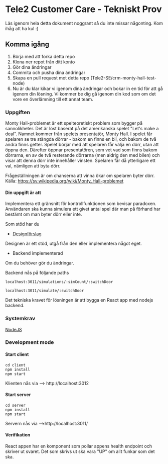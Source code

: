 # Tele2 Customer Care - Tekniskt Prov

Läs igenom hela detta dokument noggrant så du inte missar någonting. Kom ihåg att ha kul :)

## Komma igång

1. Börja med att forka detta repo
2. Klona ner repot från ditt konto
3. Gör dina ändringar
4. Commita och pusha dina ändringar
5. Skapa en pull request mot detta repo (Tele2-SE/crm-monty-hall-test-node)
6. Nu är du klar kikar vi igenom dina ändringar och bokar in en tid för att gå igenom din lösning. Vi kommer be dig gå igenom din kod som om det vore en överlämning till ett annat team.

### Uppgiften
Monty Hall-problemet är ett spelteoretiskt problem som bygger på sannolikheter. Det är löst baserat på det amerikanska spelet "Let's make a deal". Namnet kommer från spelets presentatör, Monty Hall.
I spelet får spelaren se tre stängda dörrar - bakom en finns en bil, och bakom de två andra finns getter. Spelet börjar med att spelaren får välja en dörr, utan att öppna den. Därefter öppnar presentatören, som vet vad som finns bakom dörrarna, en av de två resterande dörrarna (men aldrig den med bilen) och visar att denna dörr inte innehåller vinsten. Spelaren får då ytterligare ett val, nämligen att byta dörr.

Frågeställningen är om chanserna att vinna ökar om spelaren byter dörr. Källa: https://sv.wikipedia.org/wiki/Monty_Hall-problemet

#### Din uppgift är att

Implementera ett gränsnitt för kontrollfunktionen som bevisar paradoxen.
Användaren ska kunna simulera ett givet antal spel där man på förhand har bestämt om man byter dörr eller inte.


Som stöd har du
- [Designförslag](https://www.figma.com/file/fe9o2wW64UJsthdJFBYeXW/Code-Test-UI?node-id=20%3A105)

Designen är ett stöd, utgå från den eller implementera något eget.

- Backend implementerad

Om du behöver gör du ändringar.

Backend nås på följande paths
```
localhost:3011/simulations/:simCount/:switchDoor

localhost:3011/simulate/:switchDoor
```

Det tekniska kravet för lösningen är att bygga en React app med nodejs backend.


### Systemkrav
[NodeJS](https://nodejs.org)


### Development mode

#### Start client
```
cd client
npm install
npm start
```
Klienten nås via --> http://localhost:3012

#### Start server
```
cd server
npm install
npm start
```
Servern nås via -->http://localhost:3011/

#### Verifikation
React appen har en komponent som pollar appens health endpoint och skriver ut svaret. Det som skrivs ut ska vara "UP" om allt funkar som det ska.
